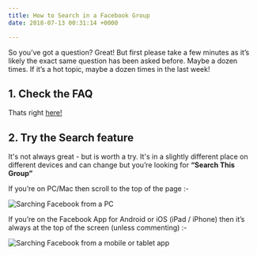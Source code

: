 ```yaml
---
title: How to Search in a Facebook Group
date: 2018-07-13 00:31:14 +0000

---
```

So you’ve got a question? Great! But first please take a few minutes as it’s likely the exact same question has been asked before. Maybe a dozen times. If it’s a hot topic, maybe a dozen times in the last week!

## 1. Check the FAQ

Thats right [here!](/faq/)

## 2. Try the Search feature

It's not always great - but is worth a try. It's in a slightly different place on different devices and can change but you’re looking for **“Search This Group”**

If you’re on PC/Mac then scroll to the top of the page :-

![Sarching Facebook from a PC](/uploads/faq/faq-search-from-mobile.png)

If you’re on the Facebook App for Android or iOS (iPad / iPhone) then it’s always at the top of the screen (unless commenting) :-

![Sarching Facebook from a mobile or tablet app](/uploads/faq/faq-search-from-pc.png)